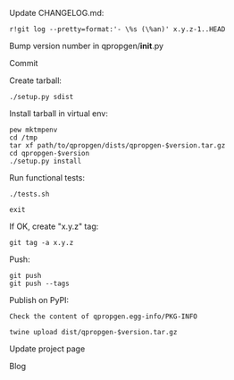 Update CHANGELOG.md:

    r!git log --pretty=format:'- \%s (\%an)' x.y.z-1..HEAD

Bump version number in qpropgen/__init__.py

Commit

Create tarball:

    ./setup.py sdist

Install tarball in virtual env:

    pew mktmpenv
    cd /tmp
    tar xf path/to/qpropgen/dists/qpropgen-$version.tar.gz
    cd qpropgen-$version
    ./setup.py install

Run functional tests:

    ./tests.sh

    exit

If OK, create "x.y.z" tag:

    git tag -a x.y.z

Push:

    git push
    git push --tags

Publish on PyPI:

    Check the content of qpropgen.egg-info/PKG-INFO

    twine upload dist/qpropgen-$version.tar.gz

Update project page

Blog
